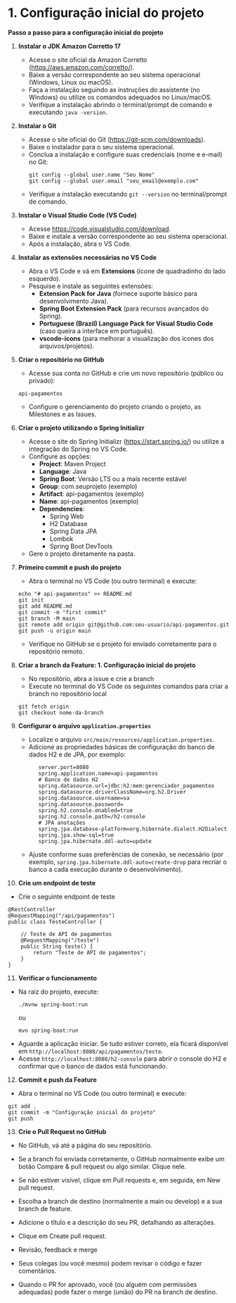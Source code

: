 # 1. Configuração inicial do projeto

**Passo a passo para a configuração inicial do projeto**  

1. **Instalar o JDK Amazon Corretto 17**  
   - Acesse o site oficial da Amazon Corretto (https://aws.amazon.com/corretto/).  
   - Baixe a versão correspondente ao seu sistema operacional (Windows, Linux ou macOS).  
   - Faça a instalação seguindo as instruções do assistente (no Windows) ou utilize os comandos adequados no Linux/macOS.  
   - Verifique a instalação abrindo o terminal/prompt de comando e executando `java -version`.  

2. **Instalar o Git**  
   - Acesse o site oficial do Git (https://git-scm.com/downloads).  
   - Baixe o instalador para o seu sistema operacional.  
   - Conclua a instalação e configure suas credenciais (nome e e-mail) no Git:  
     ```
     git config --global user.name "Seu Nome"
     git config --global user.email "seu_email@exemplo.com"
     ```  
   - Verifique a instalação executando `git --version` no terminal/prompt de comando.  

3. **Instalar o Visual Studio Code (VS Code)**  
   - Acesse https://code.visualstudio.com/download.  
   - Baixe e instale a versão correspondente ao seu sistema operacional.  
   - Após a instalação, abra o VS Code.  

4. **Instalar as extensões necessárias no VS Code**  
   - Abra o VS Code e vá em **Extensions** (ícone de quadradinho do lado esquerdo).  
   - Pesquise e instale as seguintes extensões:
     - **Extension Pack for Java** (fornece suporte básico para desenvolvimento Java).  
     - **Spring Boot Extension Pack** (para recursos avançados do Spring).  
     - **Portuguese (Brazil) Language Pack for Visual Studio Code** (caso queira a interface em português).  
     - **vscode-icons** (para melhorar a visualização dos ícones dos arquivos/projetos).  

5. **Criar o repositório no GitHub**  
   - Acesse sua conta no GitHub e crie um novo repositório (público ou privado): 
   ```
   api-pagamentos
   ```  
   - Configure o gerenciamento do projeto criando o projeto, as Milestones e as Issues. 

6. **Criar o projeto utilizando o Spring Initializr**  
   - Acesse o site do Spring Initializr (https://start.spring.io/) ou utilize a integração do Spring no VS Code.  
   - Configure as opções:  
     - **Project**: Maven Project  
     - **Language**: Java  
     - **Spring Boot**: Versão LTS ou a mais recente estável  
     - **Group**: com.seuprojeto (exemplo)  
     - **Artifact**: api-pagamentos (exemplo)  
     - **Name**: api-pagamentos (exemplo)  
     - **Dependencies**:  
       - Spring Web  
       - H2 Database  
       - Spring Data JPA  
       - Lombok  
       - Spring Boot DevTools  
   - Gere o projeto diretamente na pasta.  

7. **Primeiro commit e push do projeto**  
   - Abra o terminal no VS Code (ou outro terminal) e execute:
    ```
    echo "# api-pagamentos" >> README.md
    git init
    git add README.md
    git commit -m "first commit"
    git branch -M main
    git remote add origin git@github.com:seu-usuario/api-pagamentos.git
    git push -u origin main
    ```
   - Verifique no GitHub se o projeto foi enviado corretamente para o repositório remoto.  

8. **Criar a branch da Feature: 1. Configuração inicial do projeto**
   - No repositório, abra a issue e crie a branch
   - Execute no terminal do VS Code os seguintes comandos para criar a branch no repositório local
   ```
   git fetch origin
   git checkout nome-da-branch
   ```

9. **Configurar o arquivo `application.properties`**  
   - Localize o arquivo `src/main/resources/application.properties`.  
   - Adicione as propriedades básicas de configuração do banco de dados H2 e de JPA, por exemplo:
     ```
        server.port=8080
        spring.application.name=api-pagamentos
        # Banco de dados H2
        spring.datasource.url=jdbc:h2:mem:gerenciador_pagamentos
        spring.datasource.driverClassName=org.h2.Driver
        spring.datasource.username=sa
        spring.datasource.password=
        spring.h2.console.enabled=true
        spring.h2.console.path=/h2-console
        # JPA anotações
        spring.jpa.database-platform=org.hibernate.dialect.H2Dialect
        spring.jpa.show-sql=true
        spring.jpa.hibernate.ddl-auto=update
     ```
   - Ajuste conforme suas preferências de conexão, se necessário (por exemplo, `spring.jpa.hibernate.ddl-auto=create-drop` para recriar o banco a cada execução durante o desenvolvimento).  

10. **Crie um endpoint de teste**  
  - Crie o seguinte endpoint de teste
```
@RestController
@RequestMapping("/api/pagamentos")
public class TesteController {
    
    // Teste de API de pagamentos
    @RequestMapping("/teste")
    public String teste() {
        return "Teste de API de pagamentos";
    }
}
```

11. **Verificar o funcionamento**  
   - Na raiz do projeto, execute:
     ```
     ./mvnw spring-boot:run
     ```
     ou
     ```
     mvn spring-boot:run
     ```
   - Aguarde a aplicação iniciar. Se tudo estiver correto, ela ficará disponível em `http://localhost:8080/api/pagamentos/teste`.  
   - Acesse `http://localhost:8080/h2-console` para abrir o console do H2 e confirmar que o banco de dados está funcionando.

12. **Commit e push da Feature**  
  - Abra o terminal no VS Code (ou outro terminal) e execute:
  ```
  git add .
  git commit -m "Configuração inicial do projeto"
  git push 
  ```

13. **Crie o Pull Request no GitHub**  
  - No GitHub, vá até a página do seu repositório.
  - Se a branch foi enviada corretamente, o GitHub normalmente exibe um botão Compare & pull request ou algo similar. Clique nele.
  - Se não estiver visível, clique em Pull requests e, em seguida, em New pull request.
  - Escolha a branch de destino (normalmente a main ou develop) e a sua branch de feature.
  - Adicione o título e a descrição do seu PR, detalhando as alterações.
  - Clique em Create pull request.
  - Revisão, feedback e merge

  - Seus colegas (ou você mesmo) podem revisar o código e fazer comentários.
  - Quando o PR for aprovado, você (ou alguém com permissões adequadas) pode fazer o merge (união) do PR na branch de destino.